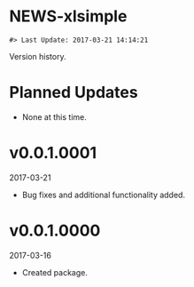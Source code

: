 NEWS-xlsimple
================

<!-- NEWS.md is generated from NEWS.Rmd. Please edit that file -->
    #> Last Update: 2017-03-21 14:14:21

Version history.

Planned Updates
===============

-   None at this time.

v0.0.1.0001
===========

2017-03-21

-   Bug fixes and additional functionality added.

v0.0.1.0000
===========

2017-03-16

-   Created package.

